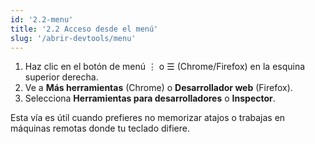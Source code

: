 ```yaml
---
id: '2.2-menu'
title: '2.2 Acceso desde el menú'
slug: '/abrir-devtools/menu'
---
```


1. Haz clic en el botón de menú ⋮ o ☰ (Chrome/Firefox) en la esquina superior derecha.
2. Ve a **Más herramientas** (Chrome) o **Desarrollador web** (Firefox).
3. Selecciona **Herramientas para desarrolladores** o **Inspector**.

Esta vía es útil cuando prefieres no memorizar atajos o trabajas en máquinas remotas donde tu teclado difiere.